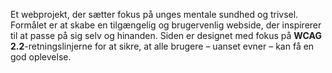 Et webprojekt, der sætter fokus på unges mentale sundhed og trivsel.  
Formålet er at skabe en tilgængelig og brugervenlig webside, der inspirerer til at passe på sig selv og hinanden.
Siden er designet med fokus på **WCAG 2.2**-retningslinjerne for at sikre, at alle brugere – uanset evner – kan få en god oplevelse.
